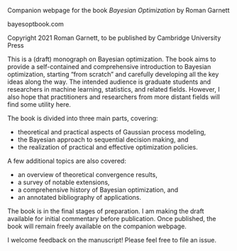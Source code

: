 Companion webpage for the book _Bayesian Optimization_ by Roman Garnett

bayesoptbook.com

Copyright 2021 Roman Garnett, to be published by Cambridge University Press

This is a (draft) monograph on Bayesian optimization. The book aims to provide a
self-contained and comprehensive introduction to Bayesian optimization, starting
“from scratch” and carefully developing all the key ideas along the way. The
intended audience is graduate students and researchers in machine learning,
statistics, and related fields. However, I also hope that practitioners and
researchers from more distant fields will find some utility here.

The book is divided into three main parts, covering:

- theoretical and practical aspects of Gaussian process modeling,
- the Bayesian approach to sequential decision making, and
- the realization of practical and effective optimization policies.

A few additional topics are also covered:

- an overview of theoretical convergence results,
- a survey of notable extensions,
- a comprehensive history of Bayesian optimization, and
- an annotated bibliography of applications.

The book is in the final stages of preparation. I am making the draft available
for initial commentary before publication. Once published, the book will remain
freely available on the companion webpage.

I welcome feedback on the manuscript! Please feel free to file an issue.
